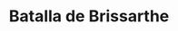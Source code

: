 ﻿---
title: "Batalla de Brissarthe"
permalink: periodes_912.html
layout: periode
dataInici: 866-07-02
sidebar: periodes
pares:
  - 539:
    title: "Imperio Carolingio"
    dataInici: "(751)"
    dataFi: "(888)"

fills:
jocsPrincipals:
jocsEscenaris:
jocsEpoca:
  - title: "Les Rois Francs"
    bggId: 107372
    escenari: "Brissarthe"
    dataInici: 
    dataFi: 

jocsEpocaEscenaris:
---
